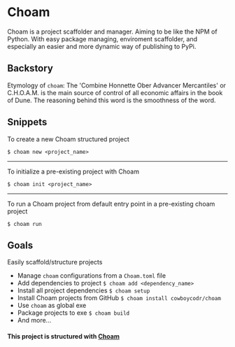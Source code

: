 # Choam
Choam is a project scaffolder and manager. Aiming to be like the NPM of Python. With easy
package managing, enviroment scaffolder, and especially an easier and more dynamic way of 
publishing to PyPi.

## Backstory
Etymology of ```choam```: The 'Combine Honnette Ober Advancer Mercantiles' or C.H.O.A.M. 
is the main source of control of all economic affairs in the book of Dune. The reasoning
behind this word is the smoothness of the word. 

## Snippets

To create a new Choam structured project

```$ choam new <project_name>```
___
To initialize a pre-existing project with Choam

```$ choam init <project_name>```
___
To run a Choam project from default entry point in a pre-existing choam project

```$ choam run```

## Goals
Easily scaffold/structure projects

- Manage ```choam``` configurations from a ```Choam.toml``` file
- Add dependencies to project ```$ choam add <dependency_name>```
- Install all project dependencies ```$ choam setup```
- Install Choam projects from GitHub ```$ choam install cowboycodr/choam```
- Use ```choam``` as global exe
- Package projects to exe ```$ choam build```
- And more...

#### This project is structured with [Choam](https://github.com/cowboycodr/choam)
